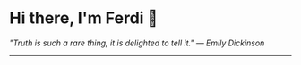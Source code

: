 <h1>Hi there, I'm Ferdi 👋</h1>

<p><em>
  "Truth is such a rare thing, it is delighted to tell it." — Emily Dickinson
</em></p>

---

